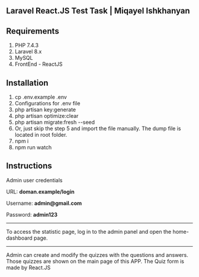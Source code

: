 Laravel React.JS Test Task | Miqayel Ishkhanyan
-------------

Requirements
---
1. PHP 7.4.3
2. Laravel 8.x
3. MySQL
4. FrontEnd - ReactJS

Installation
---
1. cp .env.example .env
2. Configurations for .env file
3. php artisan key:generate
4. php artisan optimize:clear
5. php artisan migrate:fresh --seed
6. Or, just skip the step 5 and import the file manually. The dump file is located in root folder.
7. npm i
8. npm run watch

Instructions
---
<p>Admin user credentials</p>
<p>URL: <strong>doman.example/login</strong></p>
<p>Username: <strong>admin@gmail.com</strong></p>
<p>Password: <strong>admin123</strong></p>

<hr />

<div>
To access the statistic page, log in to the admin panel and open the home-dashboard page.</div>

<hr />

<div>
Admin can create and modify the quizzes with the questions and answers. Those quizzes are shown on the main page of this APP.
The Quiz form is made by React.JS
</div>
